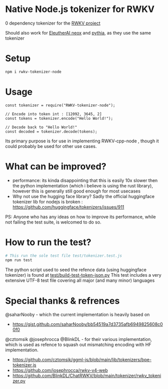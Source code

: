 # Native Node.js tokenizer for RWKV

0 dependency tokenizer for the [RWKV project](https://github.com/BlinkDL/RWKV-LM)

Should also work for [EleutherAI neox](https://github.com/EleutherAI/gpt-neox) and [pythia](https://github.com/EleutherAI/pythia), as they use the same tokenizer

# Setup 

```.bash
npm i rwkv-tokenizer-node
```

# Usage

```.javascript
const tokenizer = require("RWKV-tokenizer-node");

// Encode into token int : [12092, 3645, 2]
const tokens = tokenizer.encode("Hello World!");

// Decode back to "Hello World!"
const decoded = tokenizer.decode(tokens);
```

Its primary purpose is for use in implementing RWKV-cpp-node , 
though it could probably be used for other use cases.

# What can be improved?

- performance: its kinda disappointing that this is easily 10x slower then the python implementation (which i believe is using the rust library), however this is generally still good enough for most usecases
- Why not use the hugging face library? Sadly the official huggingface tokenizer lib for nodejs is broken : https://github.com/huggingface/tokenizers/issues/911

PS: Anyone who has any ideas on how to improve its performance, while not failing the test suite, is welcomed to do so.

# How to run the test?

```.bash
# This run the sole test file test/tokenizer.test.js
npm run test
```

The python script used to seed the refence data (using huggingface tokenizer) is found at [test/build-test-token-json.py](./test/build-test-token-json.py)
This test includes a very extensive UTF-8 test file covering all major (and many minor) languages

# Special thanks & refrences

@saharNooby - which the current implementation is heavily based on

- https://gist.github.com/saharNooby/bb54519a7d3735afb6949825608c00f0

@cztomsik @josephrocca @BlinkDL - for their various implementation, which is used as refence to squash out mismatching encoding with HF implementation.

- https://github.com/cztomsik/ggml-js/blob/main/lib/tokenizers/bpe-tokenizer.js
- https://github.com/josephrocca/rwkv-v4-web
- https://github.com/BlinkDL/ChatRWKV/blob/main/tokenizer/rwkv_tokenizer.py